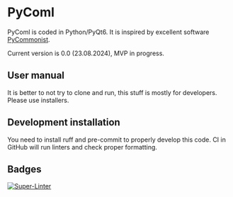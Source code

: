 # PyComl

PyComl is coded in Python/PyQt6. It is inspired by excellent software [PyCommonist](https://github.com/benprieur/PyCommonist).

Current version is 0.0 (23.08.2024), MVP in progress.

## User manual

It is better to not try to clone and run, this stuff is mostly for developers. Please use installers.

## Development installation

You need to install ruff and pre-commit to properly develop this code. CI in GitHub will run linters and check proper formatting.

## Badges

[![Super-Linter](https://github.com/Ansud/PyComl/actions/workflows/main.yml/badge.svg)](https://github.com/marketplace/actions/super-linter)
